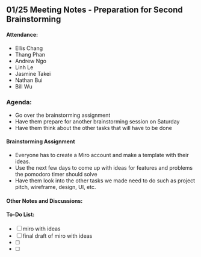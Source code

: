 ## 01/25 Meeting Notes - Preparation for Second Brainstorming

#### Attendance:
- Ellis Chang
- Thang Phan
- Andrew Ngo
- Linh Le
- Jasmine Takei
- Nathan Bui
- Bill Wu 

### Agenda:
- Go over the brainstorming assignment
- Have them prepare for another brainstorming session on Saturday
- Have them think about the other tasks that will have to be done

#### Brainstorming Assignment
- Everyone has to create a Miro account and make a template with their ideas.
- Use the next few days to come up with ideas for features and problems the pomodoro timer should solve
- Have them look into the other tasks we made need to do such as project pitch, wireframe, design, UI, etc.

#### Other Notes and Discussions:



#### To-Do List:
- [ ] miro with ideas
- [ ] final draft of miro with ideas
- [ ]
- [ ]

